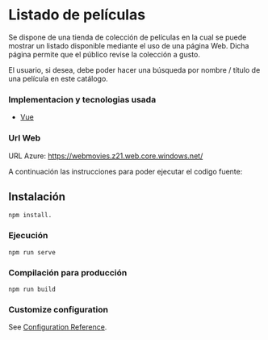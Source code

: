 # Listado de películas

Se dispone de una tienda de colección de películas en la cual se puede mostrar un listado
disponible mediante el uso de una página Web. Dicha página permite que el público revise la
colección a gusto. 

El usuario, si desea, debe poder hacer una búsqueda por nombre / título de
una película en este catálogo.


### Implementacion y tecnologias usada

- [Vue](https://vuejs.org/)

### Url Web

URL Azure: https://webmovies.z21.web.core.windows.net/


A continuación las instrucciones para poder ejecutar el codigo fuente: 

## Instalación
```
npm install.
```

### Ejecución
```
npm run serve
```

### Compilación para producción
```
npm run build
```
 

### Customize configuration
See [Configuration Reference](https://cli.vuejs.org/config/).
